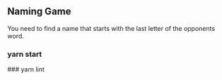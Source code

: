 ## Naming Game

You need to find a name that starts with the last letter of the opponents word.

### yarn start

### yarn lint
